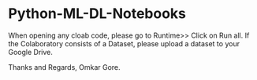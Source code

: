 # Python-ML-DL-Notebooks
When opening any cloab code, please go to Runtime>> Click on Run all.
If the Colaboratory consists of a Dataset, please upload a dataset to your Google Drive.

Thanks and Regards,
Omkar Gore.
